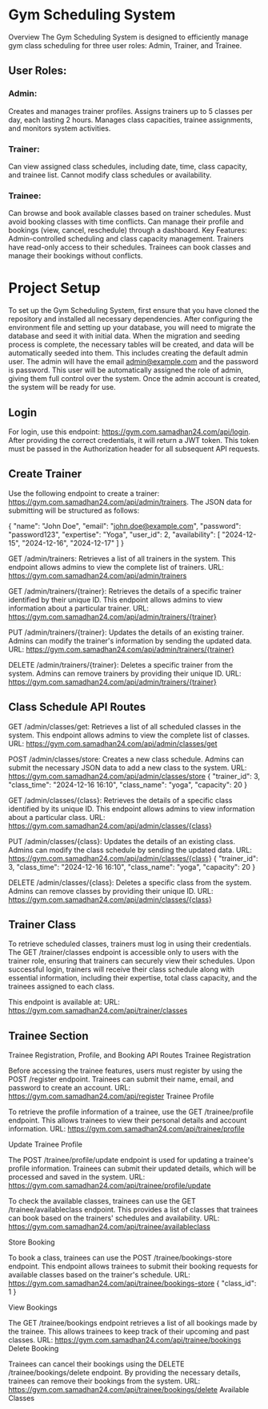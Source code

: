 
# Gym Scheduling System
Overview
The Gym Scheduling System is designed to efficiently manage gym class scheduling for three user roles: Admin, Trainer, and Trainee.

## User Roles:
### Admin:

Creates and manages trainer profiles.
Assigns trainers up to 5 classes per day, each lasting 2 hours.
Manages class capacities, trainee assignments, and monitors system activities.

### Trainer:

Can view assigned class schedules, including date, time, class capacity, and trainee list.
Cannot modify class schedules or availability.

### Trainee:

Can browse and book available classes based on trainer schedules.
Must avoid booking classes with time conflicts.
Can manage their profile and bookings (view, cancel, reschedule) through a dashboard.
Key Features:
Admin-controlled scheduling and class capacity management.
Trainers have read-only access to their schedules.
Trainees can book classes and manage their bookings without conflicts.

# Project Setup
To set up the Gym Scheduling System, first ensure that you have cloned the repository and installed all necessary dependencies. After configuring the environment file and setting up your database, you will need to migrate the database and seed it with initial data. When the migration and seeding process is complete, the necessary tables will be created, and data will be automatically seeded into them. This includes creating the default admin user. The admin will have the email admin@example.com and the password is password. This user will be automatically assigned the role of admin, giving them full control over the system. Once the admin account is created, the system will be ready for use.

## Login
For login, use this endpoint: https://gym.com.samadhan24.com/api/login. After providing the correct credentials, it will return a JWT token. This token must be passed in the Authorization header for all subsequent API requests.

## Create Trainer
Use the following endpoint to create a trainer: https://gym.com.samadhan24.com/api/admin/trainers. The JSON data for submitting will be structured as follows:

{ "name": "John Doe", "email": "john.doe@example.com", "password": "password123", "expertise": "Yoga", "user_id": 2, "availability": [ "2024-12-15", "2024-12-16", "2024-12-17" ] }

GET /admin/trainers: Retrieves a list of all trainers in the system. This endpoint allows admins to view the complete list of trainers.
URL: https://gym.com.samadhan24.com/api/admin/trainers

GET /admin/trainers/{trainer}: Retrieves the details of a specific trainer identified by their unique ID. This endpoint allows admins to view information about a particular trainer.
URL: https://gym.com.samadhan24.com/api/admin/trainers/{trainer}

PUT /admin/trainers/{trainer}: Updates the details of an existing trainer. Admins can modify the trainer's information by sending the updated data.
URL: https://gym.com.samadhan24.com/api/admin/trainers/{trainer}

DELETE /admin/trainers/{trainer}: Deletes a specific trainer from the system. Admins can remove trainers by providing their unique ID.
URL: https://gym.com.samadhan24.com/api/admin/trainers/{trainer}

## Class Schedule API Routes

GET /admin/classes/get: Retrieves a list of all scheduled classes in the system. This endpoint allows admins to view the complete list of classes.
URL: https://gym.com.samadhan24.com/api/admin/classes/get

POST /admin/classes/store: Creates a new class schedule. Admins can submit the necessary JSON data to add a new class to the system.
URL: https://gym.com.samadhan24.com/api/admin/classes/store
{
  "trainer_id": 3,
  "class_time": "2024-12-16 16:10",
  "class_name": "yoga",
  "capacity": 20
}

GET /admin/classes/{class}: Retrieves the details of a specific class identified by its unique ID. This endpoint allows admins to view information about a particular class.
URL: https://gym.com.samadhan24.com/api/admin/classes/{class}

PUT /admin/classes/{class}: Updates the details of an existing class. Admins can modify the class schedule by sending the updated data.
URL: https://gym.com.samadhan24.com/api/admin/classes/{class}
{
  "trainer_id": 3,
  "class_time": "2024-12-16 16:10",
  "class_name": "yoga",
  "capacity": 20
}

DELETE /admin/classes/{class}: Deletes a specific class from the system. Admins can remove classes by providing their unique ID.
URL: https://gym.com.samadhan24.com/api/admin/classes/{class}

## Trainer Class
To retrieve scheduled classes, trainers must log in using their credentials. The GET /trainer/classes endpoint is accessible only to users with the trainer role, ensuring that trainers can securely view their schedules. Upon successful login, trainers will receive their class schedule along with essential information, including their expertise, total class capacity, and the trainees assigned to each class.

This endpoint is available at:
URL: https://gym.com.samadhan24.com/api/trainer/classes

## Trainee Section

Trainee Registration, Profile, and Booking API Routes
Trainee Registration

Before accessing the trainee features, users must register by using the POST /register endpoint. Trainees can submit their name, email, and password to create an account.
URL: https://gym.com.samadhan24.com/api/register
Trainee Profile

To retrieve the profile information of a trainee, use the GET /trainee/profile endpoint. This allows trainees to view their personal details and account information.
URL: https://gym.com.samadhan24.com/api/trainee/profile

Update Trainee Profile

The POST /trainee/profile/update endpoint is used for updating a trainee's profile information. Trainees can submit their updated details, which will be processed and saved in the system.
URL: https://gym.com.samadhan24.com/api/trainee/profile/update

To check the available classes, trainees can use the GET /trainee/availableclass endpoint. This provides a list of classes that trainees can book based on the trainers' schedules and availability.
URL: https://gym.com.samadhan24.com/api/trainee/availableclass

Store Booking

To book a class, trainees can use the POST /trainee/bookings-store endpoint. This endpoint allows trainees to submit their booking requests for available classes based on the trainer's schedule.
URL: https://gym.com.samadhan24.com/api/trainee/bookings-store
{
 "class_id": 1
}

View Bookings

The GET /trainee/bookings endpoint retrieves a list of all bookings made by the trainee. This allows trainees to keep track of their upcoming and past classes.
URL: https://gym.com.samadhan24.com/api/trainee/bookings
Delete Booking

Trainees can cancel their bookings using the DELETE /trainee/bookings/delete endpoint. By providing the necessary details, trainees can remove their bookings from the system.
URL: https://gym.com.samadhan24.com/api/trainee/bookings/delete
Available Classes


